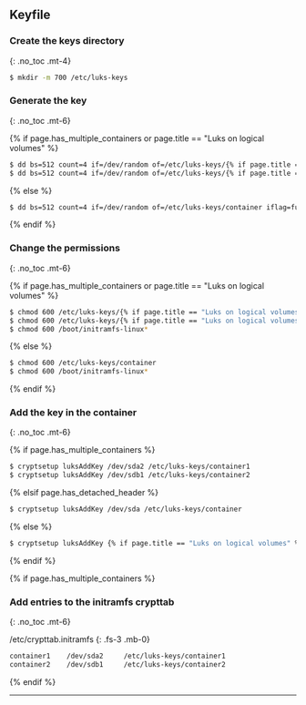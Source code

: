 ## Keyfile

### Create the keys directory
{: .no_toc .mt-4}

```bash
$ mkdir -m 700 /etc/luks-keys
```

### Generate the key
{: .no_toc .mt-6}

{% if page.has_multiple_containers or page.title == "Luks on logical volumes" %}
```bash
$ dd bs=512 count=4 if=/dev/random of=/etc/luks-keys/{% if page.title == "Luks on logical volumes" %}root{% else %}container1{% endif %} iflag=fullblock
$ dd bs=512 count=4 if=/dev/random of=/etc/luks-keys/{% if page.title == "Luks on logical volumes" %}home{% else %}container2{% endif %} iflag=fullblock
```
{% else %}
```bash
$ dd bs=512 count=4 if=/dev/random of=/etc/luks-keys/container iflag=fullblock
```
{% endif %}

### Change the permissions
{: .no_toc .mt-6}

{% if page.has_multiple_containers or page.title == "Luks on logical volumes" %}
```bash
$ chmod 600 /etc/luks-keys/{% if page.title == "Luks on logical volumes" %}root{% else %}container1{% endif %}
$ chmod 600 /etc/luks-keys/{% if page.title == "Luks on logical volumes" %}home{% else %}container2{% endif %}
$ chmod 600 /boot/initramfs-linux*
```
{% else %}
```bash
$ chmod 600 /etc/luks-keys/container
$ chmod 600 /boot/initramfs-linux*
```
{% endif %}

### Add the key in the container
{: .no_toc .mt-6}

{% if page.has_multiple_containers %}
```bash
$ cryptsetup luksAddKey /dev/sda2 /etc/luks-keys/container1
$ cryptsetup luksAddKey /dev/sdb1 /etc/luks-keys/container2
```
{% elsif page.has_detached_header %}
```bash
$ cryptsetup luksAddKey /dev/sda /etc/luks-keys/container
```
{% else %}
```bash
$ cryptsetup luksAddKey {% if page.title == "Luks on logical volumes" %}/dev/grp/cryptroot /etc/luks-keys/root{% else %}/dev/sda2 /etc/luks-keys/container{% endif %}
```
{% endif %}

{% if page.has_multiple_containers %}
### Add entries to the initramfs crypttab
{: .no_toc .mt-6}

/etc/crypttab.initramfs
{: .fs-3 .mb-0}

```bash
container1    /dev/sda2     /etc/luks-keys/container1
container2    /dev/sdb1     /etc/luks-keys/container2
```
{% endif %}

---
